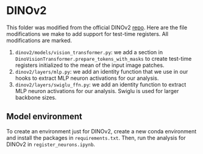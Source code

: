 # DINOv2

This folder was modified from the official DINOv2 [repo](https://github.com/facebookresearch/dinov2). Here are the file modifications we make to add support for test-time registers. All modifications are marked.
1. `dinov2/models/vision_transformer.py`: we add a section in `DinoVisionTransformer.prepare_tokens_with_masks` to create test-time registers initialized to the mean of the input image patches.
2. `dinov2/layers/mlp.py`: we add an identity function that we use in our hooks to extract MLP neuron activations for our analysis.
3. `dinov2/layers/swiglu_ffn.py`: we add an identity function to extract MLP neuron activations for our analysis. Swiglu is used for larger backbone sizes.

## Model environment

To create an environment just for DINOv2, create a new conda environment and install the packages in `requirements.txt`. Then, run the analysis for DINOv2 in `register_neurons.ipynb`.